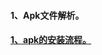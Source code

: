  #### 1、Apk文件解析。
   
  
 
 
 
 
 #### [1、apk的安装流程。](https://blog.csdn.net/luoshengyang/article/details/6766010)
